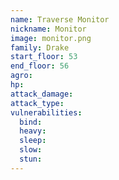 ```yaml
---
name: Traverse Monitor
nickname: Monitor
image: monitor.png
family: Drake
start_floor: 53
end_floor: 56
agro: 
hp: 
attack_damage: 
attack_type: 
vulnerabilities:
  bind: 
  heavy: 
  sleep: 
  slow: 
  stun: 
---
```

